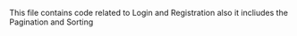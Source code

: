 This file contains code related to Login and Registration also it incliudes the Pagination and Sorting 

